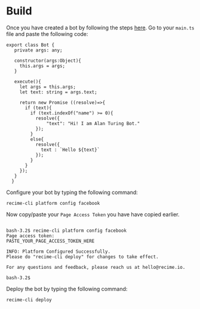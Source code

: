 # Build


Once you have created a bot by following the steps [here](create-your-bot.md). Go to your `main.ts` file and paste the following code:


```
export class Bot {
   private args: any;

   constructor(args:Object){
     this.args = args;
   }

   execute(){
     let args = this.args;
     let text: string = args.text;

     return new Promise ((resolve)=>{
       if (text){
         if (text.indexOf("name") >= 0){
           resolve({
               "text": "Hi! I am Alan Turing Bot."
           });
         }
         else{
           resolve({
             text : `Hello ${text}`
           });
         }
       }
     });
   }
  }

```

Configure your bot by typing the following command:


```
recime-cli platform config facebook

```
Now copy/paste your `Page Access Token` you have have copied earlier.

```

bash-3.2$ recime-cli platform config facebook
Page access token:
PASTE_YOUR_PAGE_ACCESS_TOKEN_HERE

INFO: Platform Configured Successfully.
Please do "recime-cli deploy" for changes to take effect.

For any questions and feedback, please reach us at hello@recime.io.

bash-3.2$

```

Deploy the bot by typing the following command:

```
recime-cli deploy

```
